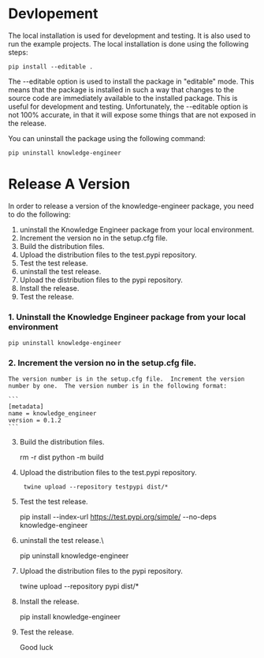 # Devlopement

The local installation is used for development and testing.  It is also used to run the example projects.  The local installation is done using the following steps:

    pip install --editable .

The --editable option is used to install the package in "editable" mode.  This means that the package is installed in such a way that changes to the source code are immediately available to the installed package.  This is useful for development and testing.  Unfortunately, the --editable option is not 100% accurate, in that it will expose some things that are not exposed in the release.

You can uninstall the package using the following command:

    pip uninstall knowledge-engineer



# Release A Version
In order to release a version of the knowledge-engineer package, you need to do the following:


1. uninstall the Knowledge Engineer package from your local environment.
2. Increment the version no in the setup.cfg file.
3. Build the distribution files.
4. Upload the distribution files to the test.pypi repository.
5. Test the test release.
6. uninstall the test release.
7. Upload the distribution files to the pypi repository.
8. Install the release.
9. Test the release.

### 1. Uninstall the Knowledge Engineer package from your local environment

    pip uninstall knowledge-engineer

### 2. Increment the version no in the setup.cfg file.
    
    The version number is in the setup.cfg file.  Increment the version number by one.  The version number is in the following format:

    ```
    [metadata]
    name = knowledge_engineer
    version = 0.1.2
    ```

3. Build the distribution files.     


    rm -r dist
    python -m build

4. Upload the distribution files to the test.pypi repository.
    
        twine upload --repository testpypi dist/*

5. Test the test release.


    pip install --index-url https://test.pypi.org/simple/ --no-deps knowledge-engineer

6. uninstall the test release.\


    pip uninstall knowledge-engineer

7. Upload the distribution files to the pypi repository.


    twine upload  --repository pypi dist/*

8. Install the release.


    pip install knowledge-engineer

9. Test the release.

    Good luck